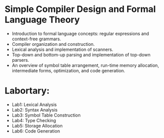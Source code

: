 # Simple Compiler Design and Formal Language Theory
- Introduction to formal language concepts: regular expressions and context-free grammars.
- Compiler organization and construction.
- Lexical analysis and implementation of scanners.
- Top-down and bottom-up parsing and implementation of top-down parsers.
- An overview of symbol table arrangement, run-time memory allocation, intermediate forms, optimization, and code generation.

# Labortary: 
- Lab1: Lexical Analysis
- Lab2: Syntax Analysis
- Lab3: Symbol Table Construction
- Lab4: Type Checking
- Lab5: Storage Allocation
- Lab6: Code Generation
